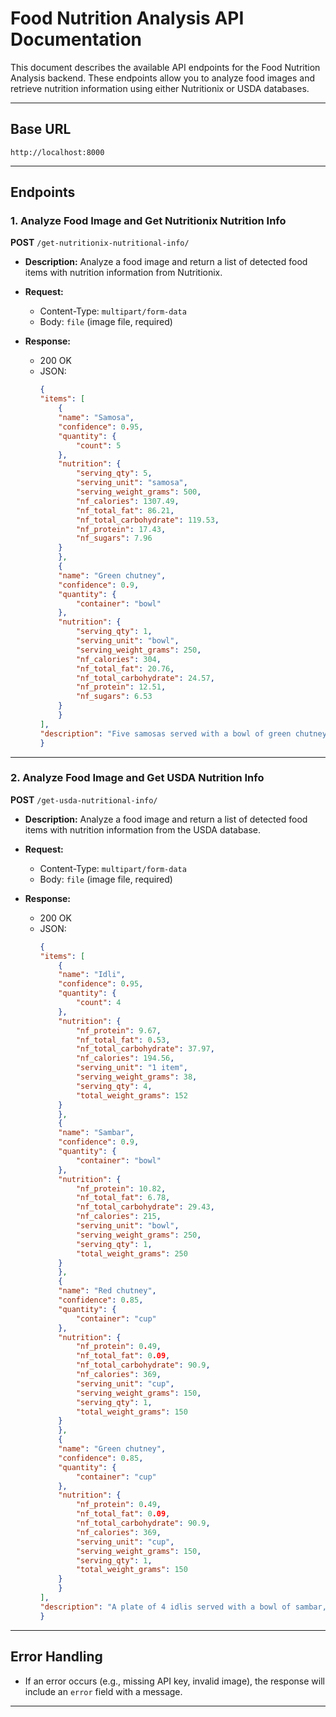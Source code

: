 # Food Nutrition Analysis API Documentation

This document describes the available API endpoints for the Food Nutrition Analysis backend. These endpoints allow you to analyze food images and retrieve nutrition information using either Nutritionix or USDA databases.

---

## Base URL

```
http://localhost:8000
```

---

## Endpoints

### 1. Analyze Food Image and Get Nutritionix Nutrition Info

**POST** `/get-nutritionix-nutritional-info/`

- **Description:**
  Analyze a food image and return a list of detected food items with nutrition information from Nutritionix.

- **Request:**

  - Content-Type: `multipart/form-data`
  - Body: `file` (image file, required)

- **Response:**
  - 200 OK
  - JSON:
    ```json
    {
    "items": [
        {
        "name": "Samosa",
        "confidence": 0.95,
        "quantity": {
            "count": 5
        },
        "nutrition": {
            "serving_qty": 5,
            "serving_unit": "samosa",
            "serving_weight_grams": 500,
            "nf_calories": 1307.49,
            "nf_total_fat": 86.21,
            "nf_total_carbohydrate": 119.53,
            "nf_protein": 17.43,
            "nf_sugars": 7.96
        }
        },
        {
        "name": "Green chutney",
        "confidence": 0.9,
        "quantity": {
            "container": "bowl"
        },
        "nutrition": {
            "serving_qty": 1,
            "serving_unit": "bowl",
            "serving_weight_grams": 250,
            "nf_calories": 304,
            "nf_total_fat": 20.76,
            "nf_total_carbohydrate": 24.57,
            "nf_protein": 12.51,
            "nf_sugars": 6.53
        }
        }
    ],
    "description": "Five samosas served with a bowl of green chutney."
    }
    
    ```

---

### 2. Analyze Food Image and Get USDA Nutrition Info

**POST** `/get-usda-nutritional-info/`

- **Description:**
  Analyze a food image and return a list of detected food items with nutrition information from the USDA database.

- **Request:**

  - Content-Type: `multipart/form-data`
  - Body: `file` (image file, required)

- **Response:**
  - 200 OK
  - JSON:
    ```json
    {
    "items": [
        {
        "name": "Idli",
        "confidence": 0.95,
        "quantity": {
            "count": 4
        },
        "nutrition": {
            "nf_protein": 9.67,
            "nf_total_fat": 0.53,
            "nf_total_carbohydrate": 37.97,
            "nf_calories": 194.56,
            "serving_unit": "1 item",
            "serving_weight_grams": 38,
            "serving_qty": 4,
            "total_weight_grams": 152
        }
        },
        {
        "name": "Sambar",
        "confidence": 0.9,
        "quantity": {
            "container": "bowl"
        },
        "nutrition": {
            "nf_protein": 10.82,
            "nf_total_fat": 6.78,
            "nf_total_carbohydrate": 29.43,
            "nf_calories": 215,
            "serving_unit": "bowl",
            "serving_weight_grams": 250,
            "serving_qty": 1,
            "total_weight_grams": 250
        }
        },
        {
        "name": "Red chutney",
        "confidence": 0.85,
        "quantity": {
            "container": "cup"
        },
        "nutrition": {
            "nf_protein": 0.49,
            "nf_total_fat": 0.09,
            "nf_total_carbohydrate": 90.9,
            "nf_calories": 369,
            "serving_unit": "cup",
            "serving_weight_grams": 150,
            "serving_qty": 1,
            "total_weight_grams": 150
        }
        },
        {
        "name": "Green chutney",
        "confidence": 0.85,
        "quantity": {
            "container": "cup"
        },
        "nutrition": {
            "nf_protein": 0.49,
            "nf_total_fat": 0.09,
            "nf_total_carbohydrate": 90.9,
            "nf_calories": 369,
            "serving_unit": "cup",
            "serving_weight_grams": 150,
            "serving_qty": 1,
            "total_weight_grams": 150
        }
        }
    ],
    "description": "A plate of 4 idlis served with a bowl of sambar, a cup of red chutney, and a cup of green chutney."
    }
    ```

---

## Error Handling

- If an error occurs (e.g., missing API key, invalid image), the response will include an `error` field with a message.

---

